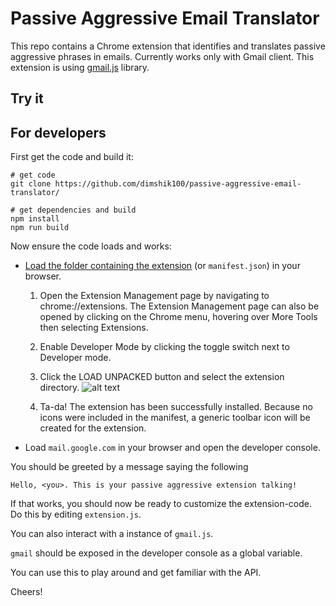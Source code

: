 
# Passive Aggressive Email Translator

This repo contains a Chrome extension that identifies and translates passive 
aggressive phrases in emails.
Currently works only with Gmail client.
This extension is using [gmail.js](https://github.com/KartikTalwar/gmail.js/) library.

## Try it

<!-- Add a link to add the chrome extension -->

## For developers

First get the code and build it:

````
# get code
git clone https://github.com/dimshik100/passive-aggressive-email-translator/

# get dependencies and build
npm install
npm run build
````

Now ensure the code loads and works:

* [Load the folder containing the extension](https://developer.chrome.com/extensions/getstarted) (or `manifest.json`) in
your browser.

    1. Open the Extension Management page by navigating to chrome://extensions.
        The Extension Management page can also be opened by clicking on the Chrome menu, hovering over More Tools then selecting Extensions.
    2. Enable Developer Mode by clicking the toggle switch next to Developer mode.
    3. Click the LOAD UNPACKED button and select the extension directory.
![alt text](https://developer.chrome.com/static/images/get_started/load_extension.png)

    4. Ta-da! The extension has been successfully installed. Because no icons were included in the manifest, a generic toolbar icon will be created for the extension.


* Load `mail.google.com` in your browser and open the developer console.

You should be greeted by a message saying the following

    Hello, <you>. This is your passive aggressive extension talking!

If that works, you should now be ready to customize the
extension-code. Do this by editing `extension.js`.

You can also interact with a instance of `gmail.js`. 

`gmail` should be exposed in the developer console as a global
variable.

You can use this to play around and get familiar with the API.

Cheers!




<!-- 

TODO: 
Create a video of how the extension works.
    * Open gmail
    * change all fonts to "block" font
    * Start video capturing of the screen
    *send yourself an email from mobile, It will show up with real text
    * Open the email, a small notification should appear on it "This email may contain passive aggressive content"
    * Hover with the pointer on the marked passive aggressive phrases
    * The popup will show the real meaning of the phrase

Check if we can use brain.js to detect more passive aggressive phrases

Create a logo and an icon
(https://www.barnesandnoble.com/w/passive-aggression-martin-kantor-md/1125984078) 

-->


